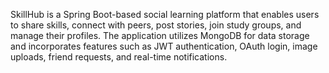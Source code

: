 SkillHub is a Spring Boot-based social learning platform that enables users to share skills, connect with peers, post stories, join study groups, and manage their profiles. The application utilizes MongoDB for data storage and incorporates features such as JWT authentication, OAuth login, image uploads, friend requests, and real-time notifications.
